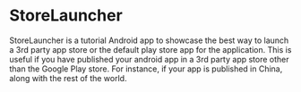 # StoreLauncher
StoreLauncher is a tutorial Android app to showcase the best way to launch a 3rd party app store or the default play store app for the application.
This is useful if you have published your android app in a 3rd party app store other than the Google Play store. For instance, if your app is published in China, along with the rest of the world.
